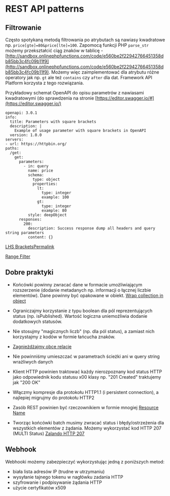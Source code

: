 # REST API patterns

## Filtrowanie

Często spotykaną metodą filtrowania po atrybutach są nawiasy kwadratowe np. `price[gte]=80&price[lte]=100`. Zapomocą funkcji PHP `parse_str` możemy przekształcić ciąg znaków w tablicę - [http://sandbox.onlinephpfunctions.com/code/e560be2f22942766451358db85bb3c4fc09b11f9](http://sandbox.onlinephpfunctions.com/code/e560be2f22942766451358db85bb3c4fc09b11f9). Możemy więc zaimplementować dla atrybutu różne operatory jak np. `gt` ale też `contains` czy `after` dla dat. Framework API Platform korzysta z tego rozwiązania.

Przykładowy schemat OpenAPI do opisu parametrów z nawiasami kwadratowymi (do sprawdzenia na stronie [https://editor.swagger.io/#](https://editor.swagger.io/)

```
openapi: 3.0.1
info:
  title: Parameters with square brackets
  description: |
    Example of usage parameter with square brackets in OpenAPI
  version: 1.0.0
servers:
- url: https://httpbin.org/
paths:
  /get:
    get:
      parameters:
        - in: query
          name: price
          schema:
            type: object
            properties:
              lt:
                type: integer
                example: 100
              gt:
                type: integer
                example: 80
          style: deepObject
      responses:
        200:
          description: Success response dump all headers and query string parameters
          content: {}

```


[LHS BracketsPermalink](https://www.moesif.com/blog/technical/api-design/REST-API-Design-Filtering-Sorting-and-Pagination/#lhs-brackets)

[Range Filter](https://api-platform.com/docs/core/filters/#range-filter)

## Dobre praktyki

* Końcówki powinny zwracać dane w formacie umożliwiającym rozszerzenie (dodanie metadanych np. informacji o łącznej liczbie elementów). Dane powinny być opakowane w obiekt. [Wrap collection in object](https://github.com/allegro/restapi-guideline#wrap-collection-in-object)

* Ograniczajmy korzystanie z typu boolean dla pól reprezentujących status (np. isPublished). Wartość logiczna uniemożliwia dodanie dodatkowych statusów.

* Nie stosujmy "magicznych liczb" (np. dla pól status), a zamiast nich korzystajmy z kodów w formie łańcucha znaków.

* [Zagnieżdżajmy obce relacje](https://github.com/allegro/restapi-guideline#nesting-foreign-resources-relations)

* Nie powinniśmy umieszczać w parametrach ścieżki ani w query string wrażliwych danych

* Klient HTTP powinien traktować każdy nierozpoznany kod status HTTP jako odpowiednik kodu statusu x00 klasy np. "201 Created" traktujemy jak "200 OK"

* Włączmy kompresje dla protokołu HTTP1.1 (i persistent connection), a najlepiej migrujmy do protokołu HTTP2

* Zasób REST powinien być rzeczownikiem w formie mnogiej [Resource Name](https://github.com/allegro/restapi-guideline#name)

* Tworząc końcówki batch musimy zwracać status i błędy/ostrzeżenia dla wszystkich elementów z żądania. Możemy wykorzystać kod HTTP 207 (MULTI Status) [Zalando HTTP 207](https://opensource.zalando.com/restful-api-guidelines/#152)

## Webhook

Webhooki możemy zabezpieczyć wykorzystując jedną z poniższych metod:

* biała lista adresów IP (trudne w utrzymaniu)
* wysyłanie tajnego tokenu w nagłówku zadania HTTP
* szyfrowanie i podpisywanie żądania HTTP
* użycie certyfikatów x509
